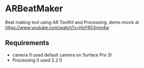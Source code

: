 # ARBeatMaker
Beat making tool using AR ToolKit and Processing.
demo movie at <https://www.youtube.com/watch?v=HoY853jvm4w>

## Requirements
* camera (I used default camera on Surface Pro 3)
* Processing (I used 2.2.1)